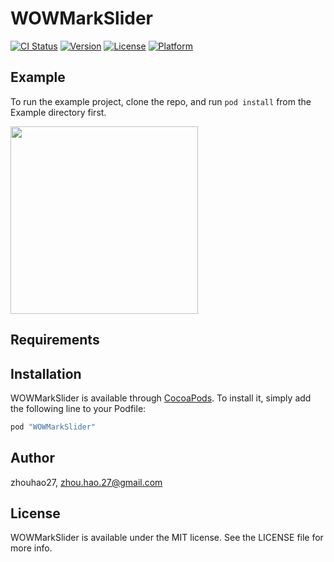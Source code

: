 # WOWMarkSlider

[![CI Status](http://img.shields.io/travis/zhouhao27/WOWMarkSlider.svg?style=flat)](https://travis-ci.org/zhouhao27/WOWMarkSlider)
[![Version](https://img.shields.io/cocoapods/v/WOWMarkSlider.svg?style=flat)](http://cocoapods.org/pods/WOWMarkSlider)
[![License](https://img.shields.io/cocoapods/l/WOWMarkSlider.svg?style=flat)](http://cocoapods.org/pods/WOWMarkSlider)
[![Platform](https://img.shields.io/cocoapods/p/WOWMarkSlider.svg?style=flat)](http://cocoapods.org/pods/WOWMarkSlider)

## Example

To run the example project, clone the repo, and run `pod install` from the Example directory first.

<img src="screenshot.png" width="300">

## Requirements

## Installation

WOWMarkSlider is available through [CocoaPods](http://cocoapods.org). To install
it, simply add the following line to your Podfile:

```ruby
pod "WOWMarkSlider"
```

## Author

zhouhao27, zhou.hao.27@gmail.com

## License

WOWMarkSlider is available under the MIT license. See the LICENSE file for more info.
